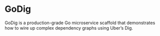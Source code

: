 # GoDig
GoDig is a production-grade Go microservice scaffold that demonstrates how to wire up complex dependency graphs using Uber’s Dig.
